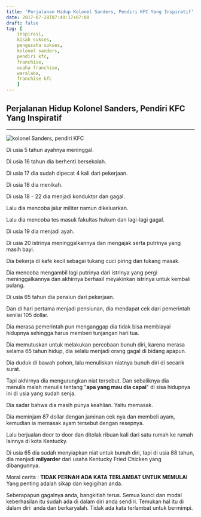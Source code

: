 ```yaml
---
title: 'Perjalanan Hidup Kolonel Sanders, Pendiri KFC Yang Inspiratif'
date: 2017-07-28T07:49:17+07:00
draft: false
tag: [
    inspirasi, 
    kisah sukses,  
    pengusaha sukses,
    kolonel sanders,
    pendiri kfc,
    franchise,
    usaha franchise,
    waralaba,
    franchise kfc
    ]
---
```

## Perjalanan Hidup Kolonel Sanders, Pendiri KFC Yang Inspiratif
----

![kolonel Sanders, pendiri KFC](/img/kisah-sukses-kolonel-sanders-kfc.jpg)

Di usia 5 tahun ayahnya meninggal. 

Di usia 16 tahun dia berhenti bersekolah. 

Di usia 17 dia sudah dipecat 4 kali dari pekerjaan. 

Di usia 18 dia menikah. 

Di usia 18 - 22 dia menjadi konduktor dan gagal. 

Lalu dia mencoba jalur militer namun dikeluarkan. 

Lalu dia mencoba tes masuk fakultas hukum dan lagi-lagi gagal. 

Di usia 19 dia menjadi ayah. 

Di usia 20 istrinya meninggalkannya dan mengajak serta putrinya yang masih bayi. 

Dia bekerja di kafe kecil sebagai tukang cuci piring dan tukang masak. 

Dia mencoba mengambil lagi putrinya dari istrinya yang pergi meninggalkannya dan akhirnya berhasil meyakinkan istrinya untuk kembali pulang. 

Di usia 65 tahun dia pensiun dari pekerjaan. 

Dan di hari pertama menjadi pensiunan, dia mendapat cek dari pemerintah senilai 105 dollar. 

Dia merasa pemerintah pun menganggap dia tidak bisa membiayai hidupnya sehingga harus memberi tunjangan hari tua. 

Dia memutuskan untuk melakukan percobaan bunuh diri, karena merasa selama 65 tahun hidup, dia selalu menjadi orang gagal di bidang apapun. 

Dia duduk di bawah pohon, lalu menuliskan niatnya bunuh diri di secarik surat. 

Tapi akhirnya dia mengurungkan niat tersebut. Dan sebaliknya dia menulis malah menulis tentang "**apa yang mau dia capai**" di sisa hidupnya ini di usia yang sudah senja. 

Dia sadar bahwa dia masih punya keahlian. Yaitu memasak. 

Dia meminjam 87 dollar dengan jaminan cek nya dan membeli ayam, kemudian ia memasak ayam tersebut dengan resepnya. 

Lalu berjualan door to door dan ditolak ribuan kali dari satu rumah ke rumah lainnya di kota Kentucky. 

Di usia 65 dia sudah menyiapkan niat untuk bunuh diri, tapi di usia 88 tahun, dia menjadi **milyarder** dari usaha Kentucky Fried Chicken yang dibangunnya. 

Moral cerita : **TIDAK PERNAH ADA KATA TERLAMBAT UNTUK MEMULAI** Yang penting adalah sikap dan kegigihan anda. 

Seberapapun gagalnya anda, bangkitlah terus. Semua kunci dan modal keberhasilan itu sudah ada di dalam diri anda sendiri. Temukan hal itu di dalam diri  anda dan berkaryalah. Tidak ada kata terlambat untuk bermimpi.